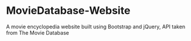 # MovieDatabase-Website

A movie encyclopedia website built using Bootstrap and jQuery, API taken from The Movie Database
